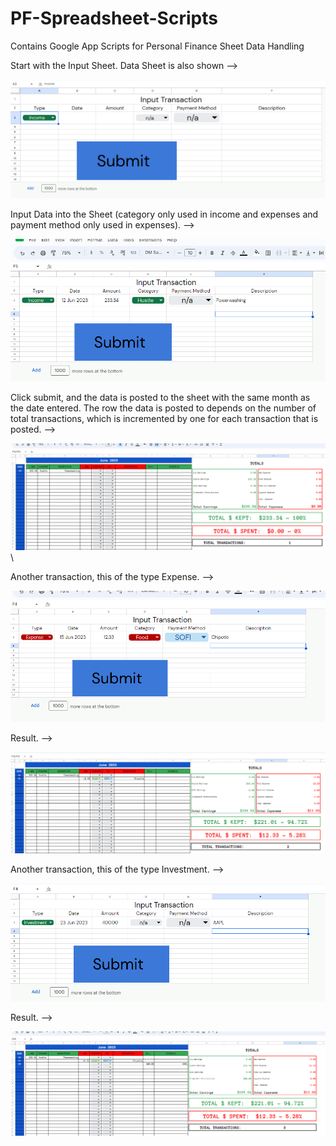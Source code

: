 # PF-Spreadsheet-Scripts
Contains Google App Scripts for Personal Finance Sheet Data Handling

Start with the Input Sheet. Data Sheet is also shown -->

![alt text](https://github.com/adam-gill/PF-Spreadsheet-Scripts/blob/main/InputStart.PNG?raw=true)

Input Data into the Sheet (category only used in income and expenses and payment method only used in expenses). -->

![alt text](https://github.com/adam-gill/PF-Spreadsheet-Scripts/blob/main/InputEntered.PNG?raw=true)

Click submit, and the data is posted to the sheet with the same month as the date entered. The row the data is posted to depends on the number of total transactions, which is incremented by one for each transaction that is posted. -->  

![alt text](https://github.com/adam-gill/PF-Spreadsheet-Scripts/blob/main/EntryExecution1.PNG?raw=true)\

Another transaction, this of the type Expense. -->

![alt text](https://github.com/adam-gill/PF-Spreadsheet-Scripts/blob/main/InputEntered2.PNG?raw=true)

Result. -->

![alt text](https://github.com/adam-gill/PF-Spreadsheet-Scripts/blob/main/EntryExecution2.PNG?raw=true)

Another transaction, this of the type Investment. -->

![alt text](https://github.com/adam-gill/PF-Spreadsheet-Scripts/blob/main/InputEntered3.PNG?raw=true)

Result. -->

![alt text](https://github.com/adam-gill/PF-Spreadsheet-Scripts/blob/main/EntryExecution3.PNG?raw=true)


